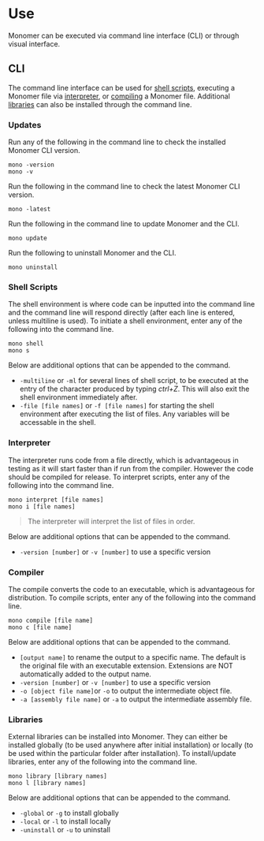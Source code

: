 # Use

Monomer can be executed via command line interface (CLI) or through visual interface.

## CLI
The command line interface can be used for [shell scripts](#shell-scripts), executing a Monomer file via [interpreter](#interpreter), or [compiling](#compiler) a Monomer file. Additional [libraries](#libraries) can also be installed through the command line.

### Updates
Run any of the following in the command line to check the installed Monomer CLI version.

    mono -version
    mono -v

Run the following in the command line to check the latest Monomer CLI version.

    mono -latest

Run the following in the command line to update Monomer and the CLI.

    mono update

Run the following to uninstall Monomer and the CLI.

    mono uninstall

### Shell Scripts
The shell environment is where code can be inputted into the command line and the command line will respond directly (after each line is entered, unless multiline is used). To initiate a shell environment, enter any of the following into the command line.

    mono shell
    mono s

Below are additional options that can be appended to the command.

 - `-multiline` or `-ml` for several lines of shell script, to be executed at the entry of the character produced by typing *ctrl+Z*. This will also exit the shell environment immediately after.
 - `-file [file names]` or `-f [file names]` for starting the shell environment after executing the list of files. Any variables will be accessable in the shell.

### Interpreter
The interpreter runs code from a file directly, which is advantageous in testing as it will start faster than if run from the compiler. However the code should be compiled for release. To interpret scripts, enter any of the following into the command line.

    mono interpret [file names]
    mono i [file names]

> The interpreter will interpret the list of files in order.

Below are additional options that can be appended to the command.

 - `-version [number]` or `-v [number]` to use a specific version

### Compiler
The compile converts the code to an executable, which is advantageous for distribution. To compile scripts, enter any of the following into the command line.

    mono compile [file name]
    mono c [file name]

Below are additional options that can be appended to the command.

 - `[output name]` to rename the output to a specific name. The default is the original file with an executable extension. Extensions are NOT automatically added to the output name.
 - `-version [number]` or `-v [number]` to use a specific version
 - `-o [object file name]`or `-o` to output the intermediate object file.
 - `-a [assembly file name]` or `-a` to output the intermediate assembly file.

### Libraries
External libraries can be installed into Monomer. They can either be installed globally (to be used anywhere after initial installation) or locally (to be used within the particular folder after installation). To install/update libraries, enter any of the following into the command line.

    mono library [library names]
    mono l [library names]

Below are additional options that can be appended to the command.

 - `-global` or `-g` to install globally
 - `-local` or `-l` to install locally
 - `-uninstall` or `-u` to uninstall

<!--stackedit_data:
eyJoaXN0b3J5IjpbLTY4MjAzNDEzMl19
-->